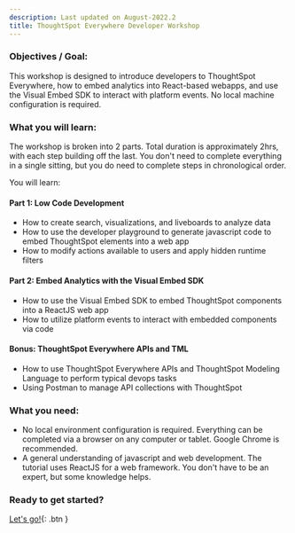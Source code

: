 ```yaml
---
description: Last updated on August-2022.2
title: ThoughtSpot Everywhere Developer Workshop
---
```


### Objectives / Goal:
This workshop is designed to introduce developers to ThoughtSpot Everywhere, how to embed analytics into React-based webapps, and use the Visual Embed SDK to interact with platform events. No local machine configuration is required.

### What you will learn:
The workshop is broken into 2 parts. Total duration is approximately 2hrs, with each step building off the last. You don't need to complete everything in a single sitting, but you do need to complete steps in chronological order. 

You will learn:

#### Part 1: Low Code Development
- How to create search, visualizations, and liveboards to analyze data
- How to use the developer playground to generate javascript code to embed ThoughtSpot elements into a web app
- How to modify actions available to users and apply hidden runtime filters

#### Part 2: Embed Analytics with the Visual Embed SDK
- How to use the Visual Embed SDK to embed ThoughtSpot components into a ReactJS web app
- How to utilize platform events to interact with embedded components via code

#### Bonus: ThoughtSpot Everywhere APIs and TML
- How to use ThoughtSpot Everywhere APIs and ThoughtSpot Modeling Language to perform typical devops tasks 
- Using Postman to manage API collections with ThoughtSpot

### What you need:
- No local environment configuration is required. Everything can be completed via a browser on any computer or tablet. Google Chrome is recommended.
- A general understanding of javascript and web development. The tutorial uses ReactJS for a web framework. You don't have to be an expert, but some knowledge helps.

### Ready to get started?
[Let's go!](/ts-dev-workshop-short-2022-aug.2/index.html){: .btn }

